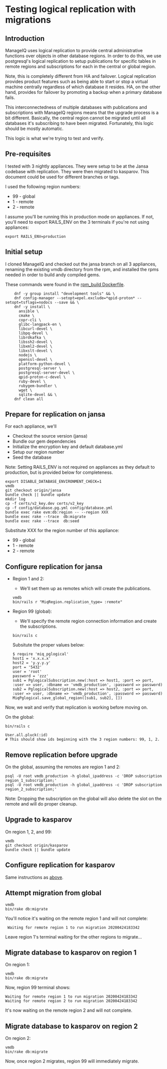 # Testing logical replication with migrations

## Introduction

ManageIQ uses logical replication to provide central administrative functions over objects in other
database regions.  In order to do this, we use postgresql's logical replication to setup
publications for specific tables in remote regions and subscriptions for each in the central or
global region.

Note, this is completely different from HA and failover.  Logical replication provides product
features such as being able to start or stop a virtual machine centrally regardless of which
database it resides.  HA, on the other hand, provides for failover by promoting a backup when a
primary database fails.

This interconnectedness of multiple databases with publications and subscriptions with ManageIQ
regions means that the upgrade process is a bit different.  Basically, the central region cannot be
migrated until all databases it's subscribing to have been migrated.  Fortunately, this logic
should be mostly automatic.

This logic is what we're trying to test and verify.

## Pre-requisites

I tested with 3 nightly appliances.  They were setup to be at the Jansa codebase with replication.
They were then migrated to kasparov.  This document could be used for different branches or tags.

I used the following region numbers:
* 99 - global
* 1 - remote
* 2 - remote

I assume you'll be running this in production mode on appliances.  If not, you'll need to export
RAILS_ENV on the 3 terminals if you're not using appliances:

```
export RAILS_ENV=production
```

## Initial setup

I cloned ManageIQ and checked out the jansa branch on all 3 appliances, renaming the existing vmdb
directory from the rpm, and installed the rpms needed in order to build andy compiled gems.

These commands were found in the [rpm_build Dockerfile](https://github.com/ManageIQ/manageiq-rpm_build/blob/ec0fcc85f7d24010278148f4bab83447d18884b5/Dockerfile#L22-L45).

```
    dnf -y group install "development tools" && \
    dnf config-manager --setopt=epel.exclude=*qpid-proton* --setopt=tsflags=nodocs --save && \
    dnf -y install \
      ansible \
      cmake \
      copr-cli \
      glibc-langpack-en \
      libcurl-devel \
      libpq-devel \
      librdkafka \
      libssh2-devel \
      libxml2-devel \
      libxslt-devel \
      nodejs \
      openssl-devel \
      platform-python-devel \
      postgresql-server \
      postgresql-server-devel \
      qpid-proton-c-devel \
      ruby-devel \
      rubygem-bundler \
      wget \
      sqlite-devel && \
    dnf clean all
```

## Prepare for replication on jansa

For each appliance, we'll
* Checkout the source version (jansa)
* Bundle our gem dependencies
* Initialize the encryption key and default database.yml
* Setup our region number
* Seed the database

Note: Setting RAILS_ENV is not required on appliances as they default to production, but is provided
below for completeness.

```
export DISABLE_DATABASE_ENVIRONMENT_CHECK=1
vmdb
git checkout origin/jansa
bundle check || bundle update
mkdir log
cp -f certs/v2_key.dev certs/v2_key
cp -f config/database.pg.yml config/database.yml
bundle exec rake evm:db:region -- --region XXX
bundle exec rake --trace  db:migrate
bundle exec rake --trace  db:seed
```

Substitute XXX for the region number of this appliance:
* 99 - global
* 1 - remote
* 2 - remote

## Configure replication for jansa

* Region 1 and 2: 
  * We'll set them up as remotes which will create the publications.

  ```
  vmdb
  bin/rails r "MiqRegion.replication_type= :remote"
  ```


* Region 99 (global):
  * We'll specify the remote region connection information and create the subscriptions.
  
  ```
  bin/rails c
  ```

  Subsitute the proper values below:

  ```
  $ require 'miq_pglogical'
  host1 = 'x.x.x.x'
  host2 = 'y.y.y.y'
  port = '5432'
  user = 'root'
  password = 'zzz'
  sub1 = PglogicalSubscription.new(:host => host1, :port => port, :user => user, :dbname => 'vmdb_production', :password => password)
  sub2 = PglogicalSubscription.new(:host => host2, :port => port, :user => user, :dbname => 'vmdb_production', :password => password)
  MiqPglogical.save_global_region([sub1, sub2], [])
  ```

Now, we wait and verify that replication is working before moving on.

On the global:

```
bin/rails c
```

```
User.all.pluck(:id)
# This should show ids beginning with the 3 region numbers: 99, 1, 2.
```

## Remove replication before upgrade

On the global, assuming the remotes are region 1 and 2:

```
psql -U root vmdb_production -h global_ipaddress -c 'DROP subscription region_1_subscription;'
psql -U root vmdb_production -h global_ipaddress -c 'DROP subscription region_2_subscription;'
```

Note:  Dropping the subscription on the global will also delete the slot on the remote and will do
proper cleanup.  

## Upgrade to kasparov

On region 1, 2, and 99:

```
vmdb
git checkout origin/kasparov
bundle check || bundle update
```

## Configure replication for kasparov

Same instructions as [above](#configure-replication-for-jansa).

## Attempt migration from global

```
vmdb
bin/rake db:migrate
```

You'll notice it's waiting on the remote region 1 and will not complete:

```
 Waiting for remote region 1 to run migration 20200424183342
```

Leave region 1's terminal waiting for the other regions to migrate...

## Migrate database to kasparov on region 1

On region 1:

```
vmdb
bin/rake db:migrate
```

Now, region 99 terminal shows:
```
Waiting for remote region 1 to run migration 20200424183342
Waiting for remote region 2 to run migration 20200424183342
```

It's now waiting on the remote region 2 and will not complete.

## Migrate database to kasparov on region 2

On region 2:

```
vmdb
bin/rake db:migrate
```

Now, once region 2 migrates, region 99 will immediately migrate.
